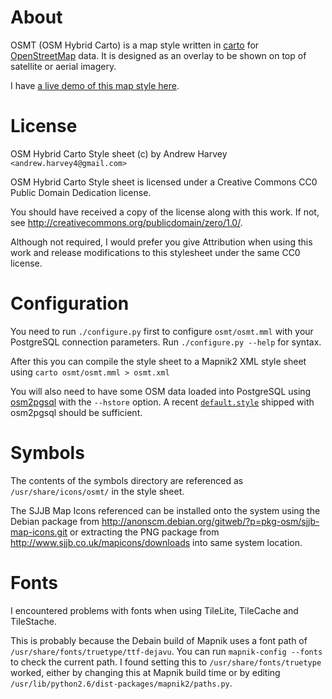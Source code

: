 About
=============
OSMT (OSM Hybrid Carto) is a map style written in
[carto](https://github.com/mapbox/carto) for
[OpenStreetMap](http://www.openstreetmap.org/) data. It is designed as an
overlay to be shown on top of satellite or aerial imagery.

I have [a live demo of this map style here](http://173.230.151.169/osmt.html).

License
=============
OSM Hybrid Carto Style sheet (c) by Andrew Harvey `<andrew.harvey4@gmail.com>`

OSM Hybrid Carto Style sheet is licensed under a
Creative Commons CC0 Public Domain Dedication license.

You should have received a copy of the license along with this
work. If not, see <http://creativecommons.org/publicdomain/zero/1.0/>.

Although not required, I would prefer you give Attribution when using this work
and release modifications to this stylesheet under the same CC0 license.

Configuration
=============
You need to run `./configure.py` first to configure `osmt/osmt.mml` with your
PostgreSQL connection parameters. Run `./configure.py --help` for syntax.

After this you can compile the style sheet to a Mapnik2 XML style sheet using
`carto osmt/osmt.mml > osmt.xml`

You will also need to have some OSM data loaded into PostgreSQL using
[osm2pgsql](http://wiki.openstreetmap.org/wiki/Osm2pgsql) with the `--hstore`
option. A recent [`default.style`](http://svn.openstreetmap.org/applications/utils/export/osm2pgsql/default.style)
shipped with osm2pgsql should be sufficient.

Symbols
=============
The contents of the symbols directory are referenced as `/usr/share/icons/osmt/`
in the style sheet.

The SJJB Map Icons referenced can be installed onto the system using the Debian
package from http://anonscm.debian.org/gitweb/?p=pkg-osm/sjjb-map-icons.git or
extracting the PNG package from http://www.sjjb.co.uk/mapicons/downloads into
same system location.

Fonts
=============
I encountered problems with fonts when using TileLite, TileCache and TileStache.

This is probably because the Debain build of Mapnik uses a font path of
`/usr/share/fonts/truetype/ttf-dejavu`. You can run `mapnik-config --fonts` to
check the current path. I found setting this to `/usr/share/fonts/truetype`
worked, either by changing this at Mapnik build time or by editing
`/usr/lib/python2.6/dist-packages/mapnik2/paths.py`.

